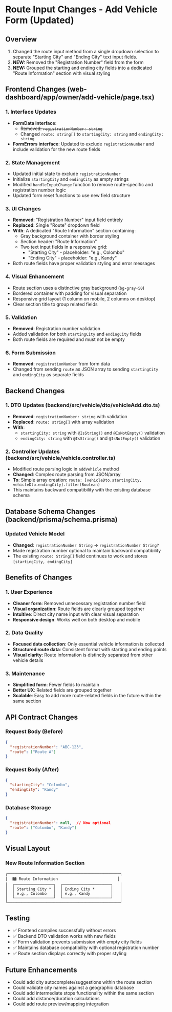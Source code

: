 # Route Input Changes - Add Vehicle Form (Updated)

## Overview
1. Changed the route input method from a single dropdown selection to separate "Starting City" and "Ending City" text input fields.
2. **NEW:** Removed the "Registration Number" field from the form
3. **NEW:** Grouped the starting and ending city fields into a dedicated "Route Information" section with visual styling

## Frontend Changes (web-dashboard/app/owner/add-vehicle/page.tsx)

### 1. Interface Updates
- **FormData interface**: 
  - ~~Removed: `registrationNumber: string`~~
  - Changed `route: string[]` to `startingCity: string` and `endingCity: string`
- **FormErrors interface**: Updated to exclude `registrationNumber` and include validation for the new route fields

### 2. State Management
- Updated initial state to exclude `registrationNumber`
- Initialize `startingCity` and `endingCity` as empty strings
- Modified `handleInputChange` function to remove route-specific and registration number logic
- Updated form reset functions to use new field structure

### 3. UI Changes
- **Removed**: "Registration Number" input field entirely
- **Replaced**: Single "Route" dropdown field 
- **With**: A dedicated "Route Information" section containing:
  - Gray background container with border styling
  - Section header: "Route Information"
  - Two text input fields in a responsive grid:
    - "Starting City" - placeholder: "e.g., Colombo"
    - "Ending City" - placeholder: "e.g., Kandy"
- Both route fields have proper validation styling and error messages

### 4. Visual Enhancement
- Route section uses a distinctive gray background (`bg-gray-50`)
- Bordered container with padding for visual separation
- Responsive grid layout (1 column on mobile, 2 columns on desktop)
- Clear section title to group related fields

### 5. Validation
- **Removed**: Registration number validation
- Added validation for both `startingCity` and `endingCity` fields
- Both route fields are required and must not be empty

### 6. Form Submission
- **Removed**: `registrationNumber` from form data
- Changed from sending `route` as JSON array to sending `startingCity` and `endingCity` as separate fields

## Backend Changes

### 1. DTO Updates (backend/src/vehicle/dto/vehicleAdd.dto.ts)
- **Removed**: `registrationNumber: string` with validation
- **Replaced**: `route: string[]` with array validation
- **With**: 
  - `startingCity: string` with `@IsString()` and `@IsNotEmpty()` validation
  - `endingCity: string` with `@IsString()` and `@IsNotEmpty()` validation

### 2. Controller Updates (backend/src/vehicle/vehicle.controller.ts)
- Modified route parsing logic in `addVehicle` method
- **Changed**: Complex route parsing from JSON/array
- **To**: Simple array creation: `route: [vehicleDto.startingCity, vehicleDto.endingCity].filter(Boolean)`
- This maintains backward compatibility with the existing database schema

## Database Schema Changes (backend/prisma/schema.prisma)

### Updated Vehicle Model
- **Changed**: `registrationNumber String` → `registrationNumber String?`
- Made registration number optional to maintain backward compatibility
- The existing `route: String[]` field continues to work and stores `[startingCity, endingCity]`

## Benefits of Changes

### 1. User Experience
- **Cleaner form**: Removed unnecessary registration number field
- **Visual organization**: Route fields are clearly grouped together
- **Intuitive**: Direct city name input with clear visual separation
- **Responsive design**: Works well on both desktop and mobile

### 2. Data Quality
- **Focused data collection**: Only essential vehicle information is collected
- **Structured route data**: Consistent format with starting and ending points
- **Visual clarity**: Route information is distinctly separated from other vehicle details

### 3. Maintenance
- **Simplified form**: Fewer fields to maintain
- **Better UX**: Related fields are grouped together
- **Scalable**: Easy to add more route-related fields in the future within the same section

## API Contract Changes

### Request Body (Before)
```json
{
  "registrationNumber": "ABC-123",
  "route": ["Route A"]
}
```

### Request Body (After)  
```json
{
  "startingCity": "Colombo",
  "endingCity": "Kandy"
}
```

### Database Storage
```json
{
  "registrationNumber": null,  // Now optional
  "route": ["Colombo", "Kandy"]
}
```

## Visual Layout

### New Route Information Section
```
┌─────────────────────────────────────────────────┐
│  🏙️ Route Information                          │
│  ┌─────────────────┐  ┌─────────────────────┐   │
│  │ Starting City * │  │ Ending City *       │   │
│  │ e.g., Colombo   │  │ e.g., Kandy         │   │
│  └─────────────────┘  └─────────────────────┘   │
└─────────────────────────────────────────────────┘
```

## Testing
- ✅ Frontend compiles successfully without errors
- ✅ Backend DTO validation works with new fields
- ✅ Form validation prevents submission with empty city fields
- ✅ Maintains database compatibility with optional registration number
- ✅ Route section displays correctly with proper styling

## Future Enhancements
- Could add city autocomplete/suggestions within the route section
- Could validate city names against a geographic database
- Could add intermediate stops functionality within the same section
- Could add distance/duration calculations
- Could add route preview/mapping integration
